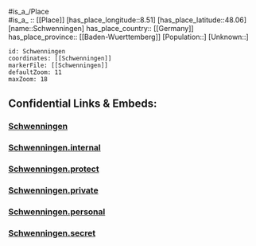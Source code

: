 ﻿---
location: [48.06,8.51] 
mapzoom: [7,12] 
mapmarker: city 
type: City
tags:
- geo/City


SpocWebEntityId: 34112
isDeleted: false
confidential: public

---
#is_a_/Place  
#is_a_ :: [[Place]] 
[has_place_longitude::8.51] 
[has_place_latitude::48.06] 
[name::Schwenningen] 
has_place_country:: [[Germany]]  
has_place_province:: [[Baden-Wuerttemberg]] 
[Population::] 
[Unknown::] 


```leaflet
id: Schwenningen
coordinates: [[Schwenningen]] 
markerFile: [[Schwenningen]] 
defaultZoom: 11 
maxZoom: 18
```


## Confidential Links & Embeds: 

### [Schwenningen](/_public/Earth/Continent/Europe/Europe~Central/Germany/Germany~West/Baden-Wuerttemberg/counties~BW/Schwarzwald-Baar/cities~Baar~Schwarzw/Villingen-Schwenningen/boroughs~Villingen/Schwenningen.md) 

### [Schwenningen.internal](/_internal/Earth/Continent/Europe/Europe~Central/Germany/Germany~West/Baden-Wuerttemberg/counties~BW/Schwarzwald-Baar/cities~Baar~Schwarzw/Villingen-Schwenningen/boroughs~Villingen/Schwenningen.internal.md) 

### [Schwenningen.protect](/_protect/Earth/Continent/Europe/Europe~Central/Germany/Germany~West/Baden-Wuerttemberg/counties~BW/Schwarzwald-Baar/cities~Baar~Schwarzw/Villingen-Schwenningen/boroughs~Villingen/Schwenningen.protect.md) 

### [Schwenningen.private](/_private/Earth/Continent/Europe/Europe~Central/Germany/Germany~West/Baden-Wuerttemberg/counties~BW/Schwarzwald-Baar/cities~Baar~Schwarzw/Villingen-Schwenningen/boroughs~Villingen/Schwenningen.private.md) 

### [Schwenningen.personal](/_personal/Earth/Continent/Europe/Europe~Central/Germany/Germany~West/Baden-Wuerttemberg/counties~BW/Schwarzwald-Baar/cities~Baar~Schwarzw/Villingen-Schwenningen/boroughs~Villingen/Schwenningen.personal.md) 

### [Schwenningen.secret](/_secret/Earth/Continent/Europe/Europe~Central/Germany/Germany~West/Baden-Wuerttemberg/counties~BW/Schwarzwald-Baar/cities~Baar~Schwarzw/Villingen-Schwenningen/boroughs~Villingen/Schwenningen.secret.md) 
